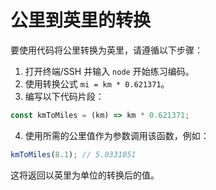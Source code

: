 # 公里到英里的转换

要使用代码将公里转换为英里，请遵循以下步骤：

1. 打开终端/SSH 并输入 `node` 开始练习编码。
2. 使用转换公式 `mi = km * 0.621371`。
3. 编写以下代码片段：

```js
const kmToMiles = (km) => km * 0.621371;
```

4. 使用所需的公里值作为参数调用该函数，例如：

```js
kmToMiles(8.1); // 5.0331051
```

这将返回以英里为单位的转换后的值。
